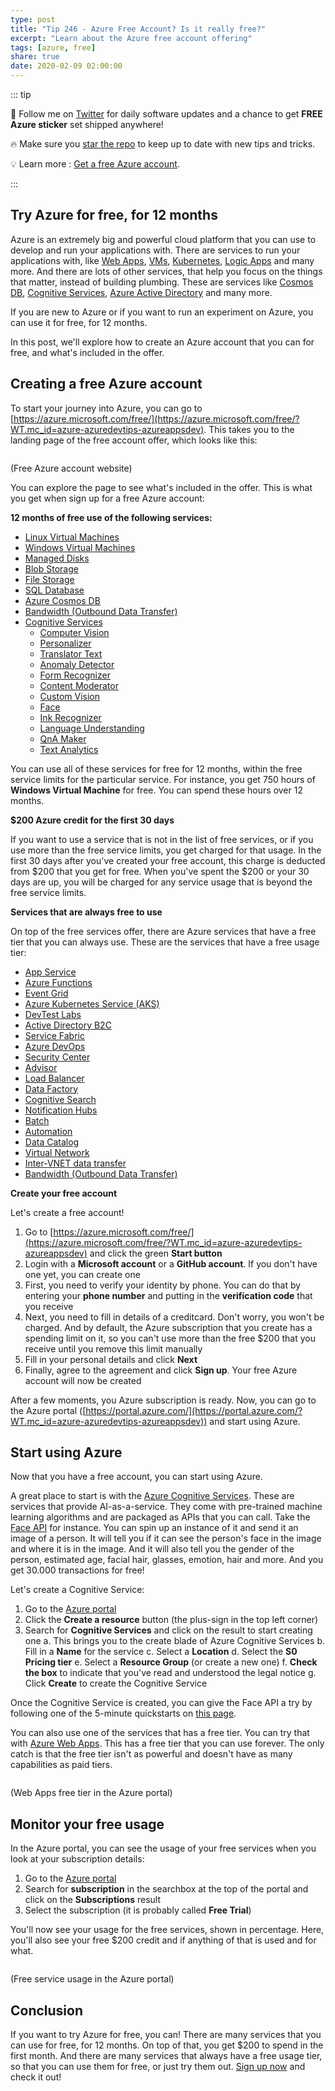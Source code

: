 ```yaml
---
type: post
title: "Tip 246 - Azure Free Account? Is it really free?"
excerpt: "Learn about the Azure free account offering"
tags: [azure, free]
share: true
date: 2020-02-09 02:00:00
---
```


::: tip 

:unicorn: Follow me on [Twitter](https://twitter.com/intent/follow?screen_name=mbcrump) for daily software updates and a chance to get **FREE Azure sticker** set shipped anywhere!

:fire: Make sure you [star the repo](http://azuredev.tips?WT.mc_id=azure-azuredevtips-azureappsdev) to keep up to date with new tips and tricks.

:bulb: Learn more : [Get a free Azure account](https://azure.microsoft.com/free/?WT.mc_id=azure-azuredevtips-azureappsdev). 

:::

## Try Azure for free, for 12 months

Azure is an extremely big and powerful cloud platform that you can use to develop and run your applications with. There are services to run your applications with, like [Web Apps](https://azure.microsoft.com/services/app-service/web/?WT.mc_id=azure-azuredevtips-azureappsdev), [VMs](https://azure.microsoft.com/services/virtual-machines/?WT.mc_id=azure-azuredevtips-azureappsdev), [Kubernetes](https://azure.microsoft.com/services/kubernetes-service/?WT.mc_id=azure-azuredevtips-azureappsdev), [Logic Apps](https://azure.microsoft.com/services/logic-apps/) and many more. And there are lots of other services, that help you focus on the things that matter, instead of building plumbing. These are services like [Cosmos DB](https://azure.microsoft.com/services/cosmos-db/?WT.mc_id=azure-azuredevtips-azureappsdev), [Cognitive Services](https://azure.microsoft.com/services/cognitive-services/?WT.mc_id=azure-azuredevtips-azureappsdev), [Azure Active Directory](https://azure.microsoft.com/services/active-directory/?WT.mc_id=azure-azuredevtips-azureappsdev) and many more.

If you are new to Azure or if you want to run an experiment on Azure, you can use it for free, for 12 months.

In this post, we'll explore how to create an Azure account that you can for free, and what's included in the offer.

## Creating a free Azure account

To start your journey into Azure, you can go to [https://azure.microsoft.com/free/](https://azure.microsoft.com/free/?WT.mc_id=azure-azuredevtips-azureappsdev). This takes you to the landing page of the free account offer, which looks like this:

<img :src="$withBase('/files/42website.png')">

(Free Azure account website)

You can explore the page to see what's included in the offer. This is what you get when sign up for a free Azure account:

**12 months of free use of the following services:**

 * [Linux Virtual Machines](https://docs.microsoft.com/azure/virtual-machines/linux/?WT.mc_id=docs-azuredevtips-azureappsdev)
 * [Windows Virtual Machines](https://azure.microsoft.com/services/virtual-machines/?WT.mc_id=azure-azuredevtips-azureappsdev)
 * [Managed Disks](https://docs.microsoft.com/azure/virtual-machines/windows/managed-disks-overview?WT.mc_id=docs-azuredevtips-azureappsdev)
 * [Blob Storage](https://azure.microsoft.com/services/storage/blobs/?WT.mc_id=azure-azuredevtips-azureappsdev)
 * [File Storage](https://azure.microsoft.com/services/storage/files/?WT.mc_id=azure-azuredevtips-azureappsdev)
 * [SQL Database](https://docs.microsoft.com/azure/sql-database/?WT.mc_id=docs-azuredevtips-azureappsdev)
 * [Azure Cosmos DB](https://azure.microsoft.com/services/cosmos-db/?WT.mc_id=azure-azuredevtips-azureappsdev)
 * [Bandwidth (Outbound Data Transfer)](https://azure.microsoft.com/pricing/details/bandwidth/?WT.mc_id=azure-azuredevtips-azureappsdev)
 * [Cognitive Services](https://azure.microsoft.com/services/cognitive-services/?WT.mc_id=azure-azuredevtips-azureappsdev)
   * [Computer Vision](https://azure.microsoft.com/services/cognitive-services/computer-vision/?WT.mc_id=azure-azuredevtips-azureappsdev)
   * [Personalizer](https://azure.microsoft.com/services/cognitive-services/personalizer/?WT.mc_id=azure-azuredevtips-azureappsdev)
   * [Translator Text](https://docs.microsoft.com/nl-nl/azure/cognitive-services/translator/?WT.mc_id=docs-azuredevtips-azureappsdev)
   * [Anomaly Detector](https://azure.microsoft.com/services/cognitive-services/anomaly-detector/?WT.mc_id=azure-azuredevtips-azureappsdev)
   * [Form Recognizer](https://azure.microsoft.com/services/cognitive-services/form-recognizer/?WT.mc_id=azure-azuredevtips-azureappsdev)
   * [Content Moderator](https://docs.microsoft.com/azure/cognitive-services/content-moderator/overview?WT.mc_id=docs-azuredevtips-azureappsdev)
   * [Custom Vision](https://azure.microsoft.com/services/cognitive-services/custom-vision-service/?WT.mc_id=azure-azuredevtips-azureappsdev)
   * [Face](https://docs.microsoft.com/azure/cognitive-services/face/overview?WT.mc_id=docs-azuredevtips-azureappsdev)
   * [Ink Recognizer](https://azure.microsoft.com/services/cognitive-services/ink-recognizer/?WT.mc_id=azure-azuredevtips-azureappsdev)
   * [Language Understanding](https://docs.microsoft.com/azure/cognitive-services/luis/what-is-luis?WT.mc_id=docs-azuredevtips-azureappsdev)
   * [QnA Maker](https://azure.microsoft.com/services/cognitive-services/qna-maker/?WT.mc_id=azure-azuredevtips-azureappsdev)
   * [Text Analytics](https://azure.microsoft.com/services/cognitive-services/text-analytics/?WT.mc_id=azure-azuredevtips-azureappsdev)

You can use all of these services for free for 12 months, within the free service limits for the particular service.
For instance, you get 750 hours of **Windows Virtual Machine** for free. You can spend these hours over 12 months.

**\$200 Azure credit for the first 30 days**

If you want to use a service that is not in the list of free services, or if you use more than the free service limits, you get charged for that usage. In the first 30 days after you've created your free account, this charge is deducted from $200 that you get for free. When you've spent the \$200 or your 30 days are up, you will be charged for any service usage that is beyond the free service limits.  

**Services that are always free to use**

On top of the free services offer, there are Azure services that have a free tier that you can always use. These are the services that have a free usage tier:
* [App Service](https://docs.microsoft.com/azure/app-service/?WT.mc_id=docs-azuredevtips-azureappsdev)
* [Azure Functions](https://azure.microsoft.com/services/functions/?WT.mc_id=azure-azuredevtips-azureappsdev)
* [Event Grid](https://azure.microsoft.com/services/event-grid/?WT.mc_id=azure-azuredevtips-azureappsdev)
* [Azure Kubernetes Service (AKS)](https://azure.microsoft.com/services/kubernetes-service/?WT.mc_id=azure-azuredevtips-azureappsdev)
* [DevTest Labs](https://azure.microsoft.com/services/devtest-lab/?WT.mc_id=azure-azuredevtips-azureappsdev)
* [Active Directory B2C](https://docs.microsoft.com/azure/active-directory-b2c/active-directory-b2c-overview?WT.mc_id=docs-azuredevtips-azureappsdev)
* [Service Fabric](https://azure.microsoft.com/services/service-fabric/?WT.mc_id=azure-azuredevtips-azureappsdev)
* [Azure DevOps](https://azure.microsoft.com/services/devops/?WT.mc_id=azure-azuredevtips-azureappsdev)
* [Security Center](https://azure.microsoft.com/services/security-center/?WT.mc_id=azure-azuredevtips-azureappsdev)
* [Advisor](https://azure.microsoft.com/services/advisor/?WT.mc_id=azure-azuredevtips-azureappsdev)
* [Load Balancer](https://docs.microsoft.com/azure/load-balancer/load-balancer-overview?WT.mc_id=docs-azuredevtips-azureappsdev)
* [Data Factory](https://azure.microsoft.com/services/data-factory/?WT.mc_id=azure-azuredevtips-azureappsdev)
* [Cognitive Search](https://azure.microsoft.com/services/search/?WT.mc_id=azure-azuredevtips-azureappsdev)
* [Notification Hubs](https://azure.microsoft.com/services/notification-hubs/?WT.mc_id=azure-azuredevtips-azureappsdev)
* [Batch](https://azure.microsoft.com/services/batch/?WT.mc_id=azure-azuredevtips-azureappsdev)
* [Automation](https://azure.microsoft.com/services/automation/?WT.mc_id=azure-azuredevtips-azureappsdev)
* [Data Catalog](https://azure.microsoft.com/services/data-catalog/?WT.mc_id=azure-azuredevtips-azureappsdev)
* [Virtual Network](https://docs.microsoft.com/azure/virtual-network/virtual-networks-overview?WT.mc_id=docs-azuredevtips-azureappsdev)
* [Inter-VNET data transfer](https://azure.microsoft.com/pricing/details/vpn-gateway/?WT.mc_id=azure-azuredevtips-azureappsdev)
* [Bandwidth (Outbound Data Transfer)](https://azure.microsoft.com/pricing/details/bandwidth/?WT.mc_id=azure-azuredevtips-azureappsdev)

**Create your free account**

Let's create a free account! 
1. Go to [https://azure.microsoft.com/free/](https://azure.microsoft.com/free/?WT.mc_id=azure-azuredevtips-azureappsdev) and click the green **Start button**
2. Login with a **Microsoft account** or a **GitHub account**. If you don't have one yet, you can create one
3. First, you need to verify your identity by phone. You can do that by entering your **phone number** and putting in the **verification code** that you receive
4. Next, you need to fill in details of a creditcard. Don't worry, you won't be charged. And by default, the Azure subscription that you create has a spending limit on it, so you can't use more than the free $200 that you receive until you remove this limit manually
5. Fill in your personal details and click **Next**
6. Finally, agree to the agreement and click **Sign up**. Your free Azure account will now be created

After a few moments, you Azure subscription is ready. Now, you can go to the Azure portal ([https://portal.azure.com/](https://portal.azure.com/?WT.mc_id=azure-azuredevtips-azureappsdev)) and start using Azure. 

## Start using Azure

Now that you have a free account, you can start using Azure. 

A great place to start is with the [Azure Cognitive Services](https://azure.microsoft.com/services/cognitive-services/?WT.mc_id=azure-azuredevtips-azureappsdev). These are services that provide AI-as-a-service. They come with pre-trained machine learning algorithms and are packaged as APIs that you can call. Take the [Face API](https://docs.microsoft.com/azure/cognitive-services/face/overview?WT.mc_id=docs-azuredevtips-azureappsdev) for instance. You can spin up an instance of it and send it an image of a person. It will tell you if it can see the person's face in the image and where it is in the image. And it will also tell you the gender of the person, estimated age, facial hair, glasses, emotion, hair and more. And you get 30.000 transactions for free!

Let's create a Cognitive Service:
1. Go to the [Azure portal](https://portal.azure.com/?WT.mc_id=azure-azuredevtips-azureappsdev)
2. Click the **Create a resource** button (the plus-sign in the top left corner)
3. Search for **Cognitive Services** and click on the result to start creating one
   a. This brings you to the create blade of Azure Cognitive Services
   b. Fill in a **Name** for the service
   c. Select a **Location**
   d. Select the **S0 Pricing tier**
   e. Select a **Resource Group** (or create a new one)
   f. **Check the box** to indicate that you've read and understood the legal notice
   g. Click **Create** to create the Cognitive Service 

Once the Cognitive Service is created, you can give the Face API a try by following one of the 5-minute quickstarts on [this page](https://docs.microsoft.com/azure/cognitive-services/Face/?WT.mc_id=docs-azuredevtips-azureappsdev).

You can also use one of the services that has a free tier. You can try that with [Azure Web Apps](https://azure.microsoft.com/services/app-service/web/?WT.mc_id=azure-azuredevtips-azureappsdev). This has a free tier that you can use forever. The only catch is that the free tier isn't as powerful and doesn't have as many capabilities as paid tiers. 

<img :src="$withBase('/files/42freeappservice.png')">

(Web Apps free tier in the Azure portal)

## Monitor your free usage

In the Azure portal, you can see the usage of your free services when you look at your subscription details:
1. Go to the [Azure portal](https://portal.azure.com/?WT.mc_id=azure-azuredevtips-azureappsdev)
2. Search for **subscription** in the searchbox at the top of the portal and click on the **Subscriptions** result
3. Select the subscription (it is probably called **Free Trial**)

You'll now see your usage for the free services, shown in percentage. Here, you'll also see your free \$200 credit and if anything of that is used and for what.

<img :src="$withBase('/files/42freeservices.png')">

(Free service usage in the Azure portal)

## Conclusion

If you want to try Azure for free, you can! There are many services that you can use for free, for 12 months. On top of that, you get \$200 to spend in the first month. And there are many services that always have a free usage tier, so that you can use them for free, or just try them out. [Sign up now](https://azure.microsoft.com/free/?WT.mc_id=azure-azuredevtips-azureappsdev) and check it out!
